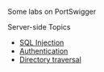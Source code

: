 Some labs on PortSwigger

Server-side Topics
- [SQL Injection]() 
- [Authentication]()
- [Directory traversal]()

